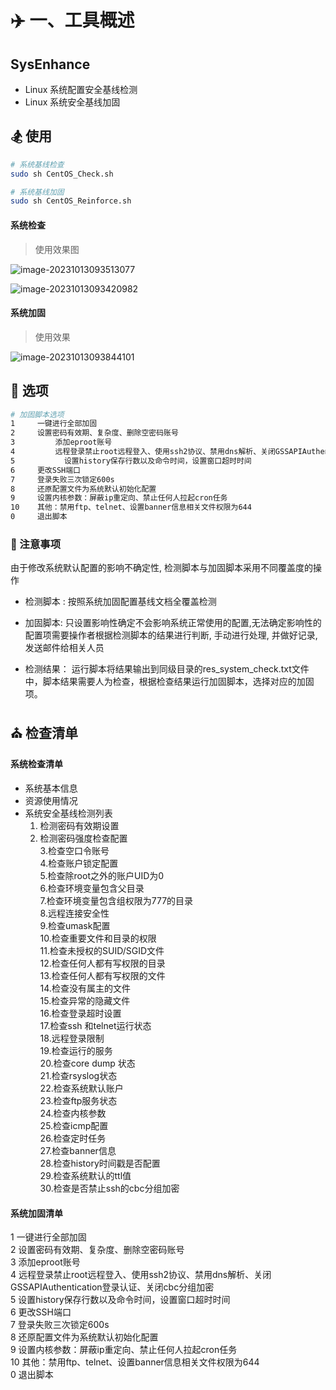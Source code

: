 # ✈️ 一、工具概述

## SysEnhance

- Linux 系统配置安全基线检测
- Linux 系统安全基线加固

## 🏂 使用 

```bash
# 系统基线检查
sudo sh CentOS_Check.sh

# 系统基线加固
sudo sh CentOS_Reinforce.sh  
```

#### 系统检查

> 使用效果图

![image-20231013093513077](https://p.ipic.vip/1trf0g.png)

![image-20231013093420982](https://p.ipic.vip/ag8src.png)

#### 系统加固

> 使用效果

![image-20231013093844101](https://p.ipic.vip/g0trbb.png)

## 🎡 选项

```bash
# 加固脚本选项
1     一键进行全部加固       
2     设置密码有效期、复杂度、删除空密码账号        
3		  添加eproot账号    
4		  远程登录禁止root远程登入、使用ssh2协议、禁用dns解析、关闭GSSAPIAuthentication登录认证、关闭cbc分组加密      
5			设置history保存行数以及命令时间，设置窗口超时时间       
6     更改SSH端口                      
7     登录失败三次锁定600s           
8     还原配置文件为系统默认初始化配置           
9     设置内核参数：屏蔽ip重定向、禁止任何人拉起cron任务     
10    其他：禁用ftp、telnet、设置banner信息相关文件权限为644  
0     退出脚本
```

### 🎨 注意事项

由于修改系统默认配置的影响不确定性, 检测脚本与加固脚本采用不同覆盖度的操作

- 检测脚本 : 按照系统加固配置基线文档全覆盖检测

- 加固脚本: 只设置影响性确定不会影响系统正常使用的配置,无法确定影响性的配置项需要操作者根据检测脚本的结果进行判断, 手动进行处理, 并做好记录, 发送邮件给相关人员

- 检测结果： 运行脚本将结果输出到同级目录的res_system_check.txt文件中，脚本结果需要人为检查，根据检查结果运行加固脚本，选择对应的加固项。

## ⛪ 检查清单

#### 系统检查清单

- 系统基本信息
- 资源使用情况
- 系统安全基线检测列表    
  1. 检测密码有效期设置  
  2. 检测密码强度检查配置   
     3.检查空口令账号   
     4.检查账户锁定配置   
     5.检查除root之外的账户UID为0  
     6.检查环境变量包含父目录  
     7.检查环境变量包含组权限为777的目录  
     8.远程连接安全性  
     9.检查umask配置  
     10.检查重要文件和目录的权限  
     11.检查未授权的SUID/SGID文件  
     12.检查任何人都有写权限的目录  
     13.检查任何人都有写权限的文件  
     14.检查没有属主的文件  
     15.检查异常的隐藏文件  
     16.检查登录超时设置  
     17.检查ssh 和telnet运行状态  
     18.远程登录限制   
     19.检查运行的服务     
     20.检查core dump 状态    
     21.检查rsyslog状态  
     22.检查系统默认账户  
     23.检查ftp服务状态  
     24.检查内核参数   
     25.检查icmp配置    
     26.检查定时任务    
     27.检查banner信息    
     28.检查history时间戳是否配置   
     29.检查系统默认的ttl值   
     30.检查是否禁止ssh的cbc分组加密   

#### 系统加固清单

1        一键进行全部加固       
2        设置密码有效期、复杂度、删除空密码账号        
3	    添加eproot账号    
4	    远程登录禁止root远程登入、使用ssh2协议、禁用dns解析、关闭GSSAPIAuthentication登录认证、关闭cbc分组加密      
5	    设置history保存行数以及命令时间，设置窗口超时时间       
6        更改SSH端口                      
7        登录失败三次锁定600s           
8        还原配置文件为系统默认初始化配置           
9        设置内核参数：屏蔽ip重定向、禁止任何人拉起cron任务     
10       其他：禁用ftp、telnet、设置banner信息相关文件权限为644  
0        退出脚本
